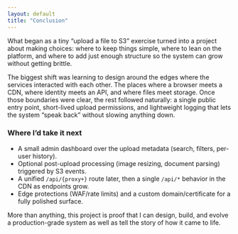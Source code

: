 ```yaml
---
layout: default
title: "Conclusion"
---
```


What began as a tiny “upload a file to S3” exercise turned into a project about making choices: where to keep things simple, where to lean on the platform, and where to add just enough structure so the system can grow without getting brittle.

The biggest shift was learning to design around the edges where the services interacted with each other. The places where a browser meets a CDN, where identity meets an API, and where files meet storage. Once those boundaries were clear, the rest followed naturally: a single public entry point, short-lived upload permissions, and lightweight logging that lets the system “speak back” without slowing anything down.

### Where I’d take it next
- A small admin dashboard over the upload metadata (search, filters, per-user history).
- Optional post-upload processing (image resizing, document parsing) triggered by S3 events.
- A unified `/api/{proxy+}` route later, then a single `/api/*` behavior in the CDN as endpoints grow.
- Edge protections (WAF/rate limits) and a custom domain/certificate for a fully polished surface.

More than anything, this project is proof that I can design, build, and evolve a production-grade system as well as tell the story of how it came to life.